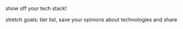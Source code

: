 show off your tech stack!

stretch goals: 
  tier list, save your opinions about technologies and share